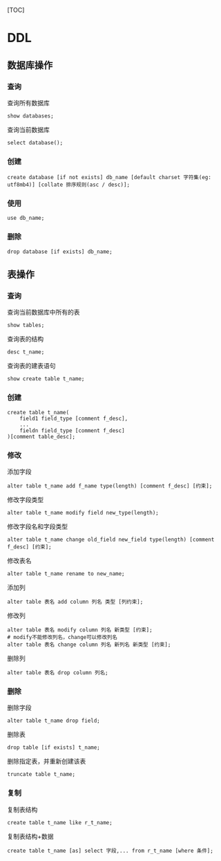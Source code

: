 [TOC]

# DDL

## 数据库操作

### 查询

查询所有数据库

```mysql
show databases;
```

查询当前数据库

```mysql
select database();
```

### 创建

```mysql
create database [if not exists] db_name [default charset 字符集(eg: utf8mb4)] [collate 排序规则(asc / desc)];
```

### 使用

```mysql
use db_name;
```

### 删除

```mysql
drop database [if exists] db_name;
```

## 表操作

### 查询

查询当前数据库中所有的表

```mysql
show tables;
```

查询表的结构

```mysql
desc t_name;
```

查询表的建表语句

```mysql
show create table t_name;
```

### 创建

```mysql
create table t_name(
	field1 field_type [comment f_desc],
    ...
    fieldn field_type [comment f_desc]
)[comment table_desc];
```

### 修改

添加字段

```mysql
alter table t_name add f_name type(length) [comment f_desc] [约束];
```

修改字段类型

```mysql
alter table t_name modify field new_type(length);
```

修改字段名和字段类型

```mysql
alter table t_name change old_field new_field type(length) [comment f_desc] [约束];
```

修改表名

```mysql
alter table t_name rename to new_name;
```

添加列

```mysql
alter table 表名 add column 列名 类型 [列约束];
```

修改列

```mysql
alter table 表名 modify column 列名 新类型 [约束];
# modify不能修改列名，change可以修改列名
alter table 表名 change column 列名 新列名 新类型 [约束];
```

删除列

```mysql
alter table 表名 drop column 列名;
```

### 删除

删除字段

```mysql
alter table t_name drop field;
```

删除表

```mysql
drop table [if exists] t_name;
```

删除指定表，并重新创建该表

```mysql
truncate table t_name;
```

### 复制

复制表结构

```mysql
create table t_name like r_t_name;
```

复制表结构+数据

```mysql
create table t_name [as] select 字段,... from r_t_name [where 条件];
```

# 
